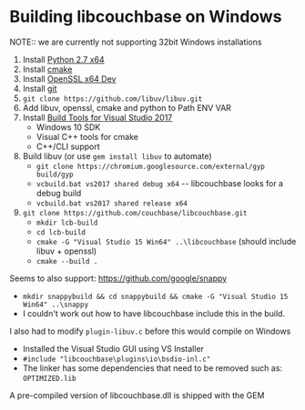 # Building libcouchbase on Windows

NOTE:: we are currently not supporting 32bit Windows installations

1. Install [Python 2.7 x64](https://www.python.org/downloads/)
1. Install [cmake](https://cmake.org/download/)
1. Install [OpenSSL x64 Dev](https://slproweb.com/products/Win32OpenSSL.html)
1. Install [git](https://git-scm.com/downloads)
1. `git clone https://github.com/libuv/libuv.git`
1. Add libuv, openssl, cmake and python to Path ENV VAR
1. Install [Build Tools for Visual Studio 2017](https://www.visualstudio.com/downloads/)
   * Windows 10 SDK
   * Visual C++ tools for cmake
   * C++/CLI support
1. Build libuv (or use `gem install libuv` to automate)
   * `git clone https://chromium.googlesource.com/external/gyp build/gyp`
   * `vcbuild.bat vs2017 shared debug x64` -- libcouchbase looks for a debug build
   * `vcbuild.bat vs2017 shared release x64`
1. `git clone https://github.com/couchbase/libcouchbase.git`
   * `mkdir lcb-build`
   * `cd lcb-build`
   * `cmake -G "Visual Studio 15 Win64" ..\libcouchbase` (should include libuv + openssl)
   * `cmake --build .`

Seems to also support: https://github.com/google/snappy

* `mkdir snappybuild && cd snappybuild && cmake -G "Visual Studio 15 Win64" ..\snappy`
* I couldn't work out how to have libcouchbase include this in the build.

I also had to modify `plugin-libuv.c` before this would compile on Windows

* Installed the Visual Studio GUI using VS Installer
* `#include "libcouchbase\plugins\io\bsdio-inl.c"`
* The linker has some dependencies that need to be removed such as: `OPTIMIZED.lib` 

A pre-compiled version of libcouchbase.dll is shipped with the GEM
